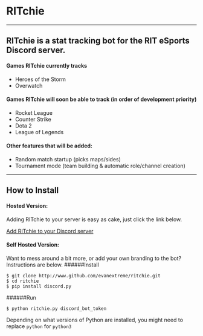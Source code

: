 # RITchie
---
## RITchie is a stat tracking bot for the RIT eSports Discord server.

#### Games RITchie currently tracks

* Heroes of the Storm
* Overwatch

#### Games RITchie will soon be able to track (in order of development priority)

* Rocket League
* Counter Strike
* Dota 2
* League of Legends

#### Other features that will be added:
* Random match startup (picks maps/sides)
* Tournament mode (team building & automatic role/channel creation)

---
## How to Install

#### Hosted Version:
Adding RITchie to your server is easy as cake, just click the link below.

[Add RITchie to your Discord server](https://discordapp.com/oauth2/authorize?client_id=207294266681196544&scope=bot&permissions=0)

#### Self Hosted Version:
Want to mess around a bit more, or add your own branding to the bot? Instructions are below.
######Install
```
$ git clone http://www.github.com/evanextreme/ritchie.git
$ cd ritchie
$ pip install discord.py
```
######Run
```
$ python ritchie.py discord_bot_token
```
Depending on what versions of Python are installed, you might need to replace `python` for `python3`
